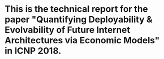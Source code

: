 # This is the technical report for the paper "Quantifying Deployability \& Evolvability of Future Internet Architectures via Economic Models" in ICNP 2018.
